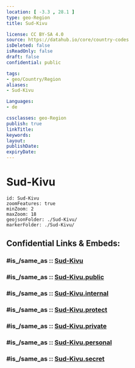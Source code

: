 ```yaml
---
location: [ -3.3 , 28.1 ] 
type: geo-Region
title: Sud-Kivu

license: CC BY-SA 4.0
source: https://datahub.io/core/country-codes
isDeleted: false
isReadOnly: false
draft: false
confidential: public

tags:
- geo/Country/Region
aliases:
- Sud-Kivu

Languages:
- de

cssclasses: geo-Region
publish: true
linkTitle: 
keywords: 
layout: 
publishDate: 
expiryDate: 
---
```


# Sud-Kivu

```leaflet
id: Sud-Kivu
zoomFeatures: true 
minZoom: 2 
maxZoom: 18
geojsonFolder: ./Sud-Kivu/
markerFolder: ./Sud-Kivu/
```


## Confidential Links & Embeds: 

### #is_/same_as :: [Sud-Kivu](/_Standards/Earth/Continent/Africa/Africa~Central/Congo~Kinshasa/provinces~Congo-Kinshasa@1997/Sud-Kivu.md) 

### #is_/same_as :: [Sud-Kivu.public](/_public/Earth/Continent/Africa/Africa~Central/Congo~Kinshasa/provinces~Congo-Kinshasa@1997/Sud-Kivu.public.md) 

### #is_/same_as :: [Sud-Kivu.internal](/_internal/Earth/Continent/Africa/Africa~Central/Congo~Kinshasa/provinces~Congo-Kinshasa@1997/Sud-Kivu.internal.md) 

### #is_/same_as :: [Sud-Kivu.protect](/_protect/Earth/Continent/Africa/Africa~Central/Congo~Kinshasa/provinces~Congo-Kinshasa@1997/Sud-Kivu.protect.md) 

### #is_/same_as :: [Sud-Kivu.private](/_private/Earth/Continent/Africa/Africa~Central/Congo~Kinshasa/provinces~Congo-Kinshasa@1997/Sud-Kivu.private.md) 

### #is_/same_as :: [Sud-Kivu.personal](/_personal/Earth/Continent/Africa/Africa~Central/Congo~Kinshasa/provinces~Congo-Kinshasa@1997/Sud-Kivu.personal.md) 

### #is_/same_as :: [Sud-Kivu.secret](/_secret/Earth/Continent/Africa/Africa~Central/Congo~Kinshasa/provinces~Congo-Kinshasa@1997/Sud-Kivu.secret.md)

